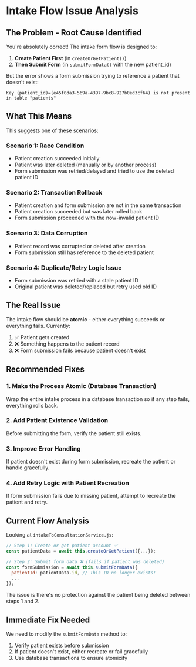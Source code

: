 # Intake Flow Issue Analysis

## The Problem - Root Cause Identified

You're absolutely correct! The intake form flow is designed to:

1. **Create Patient First** (in `createOrGetPatient()`)
2. **Then Submit Form** (in `submitFormData()` with the new patient_id)

But the error shows a form submission trying to reference a patient that doesn't exist:
```
Key (patient_id)=(e45f0da3-569a-4397-9bc8-927b0ed3cf64) is not present in table "patients"
```

## What This Means

This suggests one of these scenarios:

### Scenario 1: Race Condition
- Patient creation succeeded initially
- Patient was later deleted (manually or by another process)
- Form submission was retried/delayed and tried to use the deleted patient ID

### Scenario 2: Transaction Rollback
- Patient creation and form submission are not in the same transaction
- Patient creation succeeded but was later rolled back
- Form submission proceeded with the now-invalid patient ID

### Scenario 3: Data Corruption
- Patient record was corrupted or deleted after creation
- Form submission still has reference to the deleted patient

### Scenario 4: Duplicate/Retry Logic Issue
- Form submission was retried with a stale patient ID
- Original patient was deleted/replaced but retry used old ID

## The Real Issue

The intake flow should be **atomic** - either everything succeeds or everything fails. Currently:

1. ✅ Patient gets created
2. ❌ Something happens to the patient record
3. ❌ Form submission fails because patient doesn't exist

## Recommended Fixes

### 1. Make the Process Atomic (Database Transaction)
Wrap the entire intake process in a database transaction so if any step fails, everything rolls back.

### 2. Add Patient Existence Validation
Before submitting the form, verify the patient still exists.

### 3. Improve Error Handling
If patient doesn't exist during form submission, recreate the patient or handle gracefully.

### 4. Add Retry Logic with Patient Recreation
If form submission fails due to missing patient, attempt to recreate the patient and retry.

## Current Flow Analysis

Looking at `intakeToConsultationService.js`:

```javascript
// Step 1: Create or get patient account ✅
const patientData = await this.createOrGetPatient({...});

// Step 2: Submit form data ❌ (fails if patient was deleted)
const formSubmission = await this.submitFormData({
  patientId: patientData.id, // This ID no longer exists!
  ...
});
```

The issue is there's no protection against the patient being deleted between steps 1 and 2.

## Immediate Fix Needed

We need to modify the `submitFormData` method to:
1. Verify patient exists before submission
2. If patient doesn't exist, either recreate or fail gracefully
3. Use database transactions to ensure atomicity
